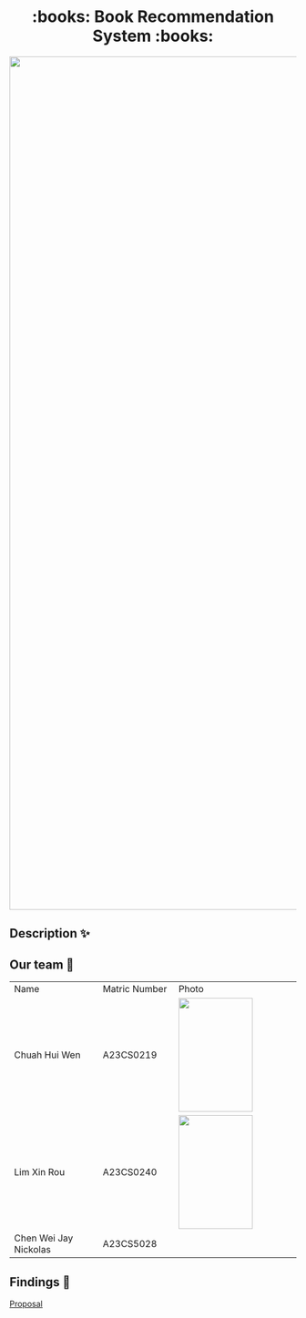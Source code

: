 <h1 align="center"> :books: Book Recommendation System :books: </h1>
<img src= "https://github.com/jjn7702/SECJ1023-PT2/assets/147809633/6f0a5d87-6569-4935-9278-3e145685baee" width="1500"></img>

## Description :sparkles:
 

## Our team :runner:
<table>
  <tr>
    <td width="250px">Name</td>
    <td width="150px">Matric Number</td>
    <td width="300px">Photo</td>
  </tr>
  <tr>
    <td>Chuah Hui Wen</td>
    <td>A23CS0219</td>
    <td><img src=https://github.com/jjn7702/SECJ1023-PT2/assets/147809633/571a73b5-f6fa-447e-bfb0-11a170451d11" height="200" width="130"></td>
  </tr>
  <tr>
    <td>Lim Xin Rou</td>
    <td>A23CS0240</td>
    <td><img src= https://github.com/jjn7702/SECJ1023-PT2/assets/133843320/bbc5124e-cbbc-4394-a80a-17a7d239dc73" height="200" width="130">
</td>
  </tr>
  <tr>
    <td>Chen Wei Jay Nickolas</td>
    <td>A23CS5028</td>
    <td></td>
  </tr>
</table>

## Findings :mag_right:
<a href="https://github.com/jjn7702/SECJ1023-PT2/tree/main/Submission/sec08_23242/Bookworm/Proposal"> Proposal </a>
